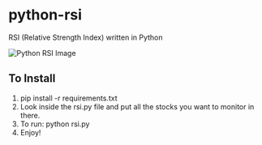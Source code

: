 # python-rsi
RSI (Relative Strength Index) written in Python

![Python RSI Image](https://github.com/mtamer/python-rsi/blob/master/Stock%20Screener/example.png)

## To Install
1. pip install -r requirements.txt 
2. Look inside the rsi.py file and put all the stocks you want to monitor in there.
3. To run: python rsi.py
4. Enjoy!
